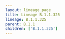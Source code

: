 ```yaml
---
layout: lineage_page
title: Lineage B.1.1.325
lineage: B.1.1.325
parent: B.1.1
children: ['B.1.1.325']
---
```

